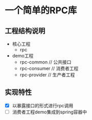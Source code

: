 # 一个简单的RPC库

## 工程结构说明

- 核心工程
  - rpc
- demo工程
  - rpc-common // 公共接口
  - rpc-consumer // 消费者工程
  - rpc-provider // 生产者工程

## 实现特性

-[x] 以暴露接口的形式进行rpc调用
-[ ] 消费者工程demo集成到spring容器中
